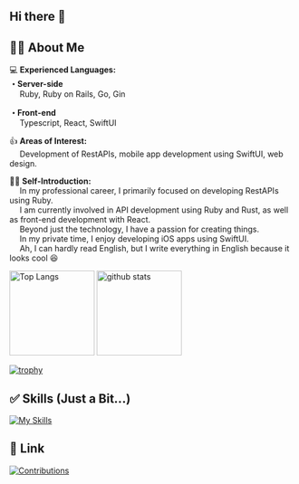 ## Hi there 👋

## 💁‍♂ About Me
💻 **Experienced Languages:**  
**・Server-side**  
&nbsp;&emsp;Ruby, Ruby on Rails, Go, Gin  

**・Front-end**  
&nbsp;&emsp;Typescript, React, SwiftUI  

👍 **Areas of Interest:**  
&nbsp;&emsp;Development of RestAPIs, mobile app development using SwiftUI, web design.  

🙋‍♂️ **Self-Introduction:**  
&nbsp;&emsp;In my professional career, I primarily focused on developing RestAPIs using Ruby.  
&nbsp;&emsp;I am currently involved in API development using Ruby and Rust, as well as front-end development with React.   
&nbsp;&emsp;Beyond just the technology, I have a passion for creating things.   
&nbsp;&emsp;In my private time, I enjoy developing iOS apps using SwiftUI.  
&nbsp;&emsp;Ah, I can hardly read English, but I write everything in English because it looks cool 😆  

<p align="left">
  <img alt="Top Langs" height="150px" src="https://github-readme-stats.vercel.app/api/top-langs/?username=xerisx&layout=compact&show_icons=true&theme=ambient_gradient" />
  <img alt="github stats" height="150px" src="https://github-readme-stats.vercel.app/api?username=xerisx&theme=ambient_gradient&show_icons=ture" />
</p>

[![trophy](https://github-profile-trophy.vercel.app/?username=xerisx&theme=dracula&column=5&no-frame=true&no-bg=true)](https://github.com/ryo-ma/github-profile-trophy)

## ✅ Skills (Just a Bit...)
[![My Skills](https://skillicons.dev/icons?i=html,css,ts,react,webpack,swift,php,laravel,ruby,rails,go,rust,mysql,postgres,redis,git,github,githubactions,gitlab,linux,docker,aws,gcp,vscode&theme=light)](https://skillicons.dev)

## 🎉 Link
[![Contributions](https://badgen.org/img/qiita/xerisx/contributions?style=flat-square)](https://qiita.com/xerisx)
